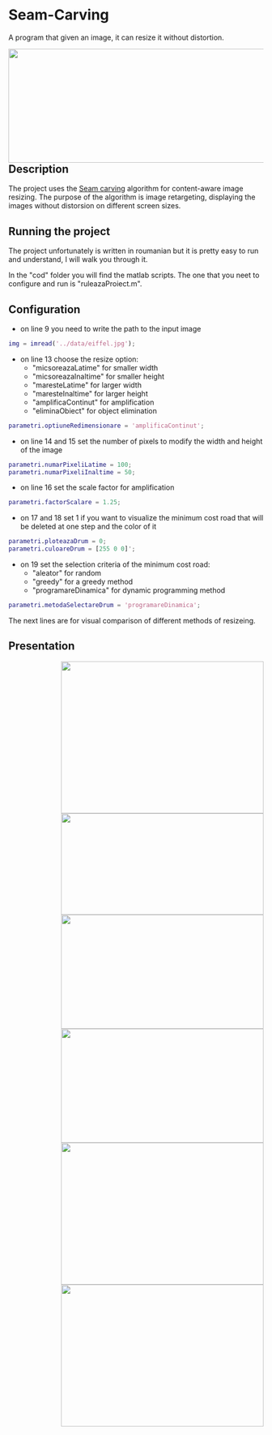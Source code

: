 # Seam-Carving
A program that given an image, it can resize it without distortion. 
<p align="center">
<img src="https://i.imgur.com/yHNKGMP.jpg" width="800" height="225" style="float: right;">
</p>


## Description
The project uses the [Seam carving](https://perso.crans.org/frenoy/matlab2012/seamcarving.pdf) algorithm for content-aware image resizing. The purpose of the algorithm is image retargeting, displaying the images without distorsion on different screen sizes.

## Running the project
The project unfortunately is written in roumanian but it is pretty easy to run and understand, I will walk you through it.

In the "cod" folder you will find the matlab scripts. The one that you neet to configure and run is "ruleazaProiect.m".

## Configuration
* on line 9 you need to write the path to the input image
```Matlab
img = imread('../data/eiffel.jpg');
```
* on line 13 choose the resize option:
  * "micsoreazaLatime" for smaller width
  * "micsoreazaInaltime" for smaller height
  * "maresteLatime" for larger width
  * "maresteInaltime" for larger height
  * "amplificaContinut" for amplification
  * "eliminaObiect" for object elimination
```Matlab
parametri.optiuneRedimensionare = 'amplificaContinut';
```

* on line 14 and 15 set the number of pixels to modify the width and height of the image
```Matlab
parametri.numarPixeliLatime = 100;
parametri.numarPixeliInaltime = 50;
```

* on line 16 set the scale factor for amplification
```Matlab
parametri.factorScalare = 1.25;
```

* on 17 and 18 set 1 if you want to visualize the minimum cost road that will be deleted at one step and the color of it
```Matlab
parametri.ploteazaDrum = 0;
parametri.culoareDrum = [255 0 0]';
```

* on 19 set the selection criteria of the minimum cost road:
  * "aleator" for random
  * "greedy" for a greedy method
  * "programareDinamica" for dynamic programming method
```Matlab
parametri.metodaSelectareDrum = 'programareDinamica';
```
The next lines are for visual comparison of different methods of resizeing.

## Presentation

<p align="center">
<img src="https://i.imgur.com/49mgFS2.jpg" width="400" height="300" style="float: right;">
<img src="https://i.imgur.com/tSsNc3h.jpg" width="400" height="200" style="float: right;">
<img src="https://i.imgur.com/imoPCtC.jpg" width="400" height="225" style="float: right;">
<img src="https://i.imgur.com/knlA1yT.jpg" width="400" height="225" style="float: right;">
<img src="https://i.imgur.com/dQXS2oO.jpg" width="400" height="280" style="float: right;">
<img src="https://i.imgur.com/0zFi7AT.jpg" width="400" height="280" style="float: right;">
</p>

